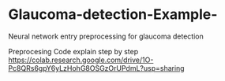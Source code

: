 # Glaucoma-detection-Example-
Neural network entry preprocessing for glaucoma detection

Preprocesing Code explain step by step
https://colab.research.google.com/drive/1O-Pc8QRs6gpY6yLzHohG8OSGzOrUPdmL?usp=sharing 

